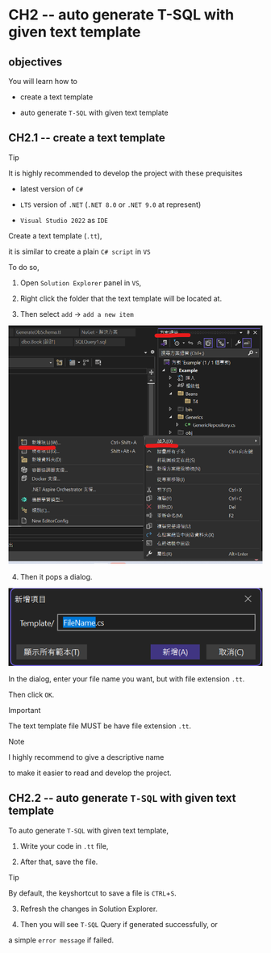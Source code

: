 # CH2 -- auto generate T-SQL with given text template
## objectives
You will learn how to

+ create a text template

+ auto generate `T-SQL` with given text template

## CH2.1 -- create a text template
> [!TIP]
> It is highly recommended to develop the project with these prequisites
> 
> + latest version of `C#` 
>
> + `LTS` version of `.NET` (`.NET 8.0` or `.NET 9.0` at represent) 
>
> + `Visual Studio 2022` as `IDE`

Create a text template (`.tt`),

it is similar to create a plain `C# script` in `VS`

To do so,

1. Open `Solution Explorer` panel in `VS`,

2. Right click the folder that the text template will be located at.

3. Then select `add` -> `add a new item`

![add a new item.png](add%20a%20new%20item.png)

4. Then it pops a dialog.

![add a new item dialog.png](add%20a%20new%20item%20dialog.png)

In the dialog, enter your file name you want, but with file extension `.tt`.

Then click `OK`.

> [!IMPORTANT]
> The text template file MUST be have file extension `.tt`.

> [!NOTE]
> I highly recommend to give a descriptive name 
>
> to make it easier to read and develop the project. 

## CH2.2 -- auto generate `T-SQL` with given text template
To auto generate `T-SQL` with given text template,

1. Write your code in `.tt` file,

2. After that, save the file.

> [!TIP]
> By default, the keyshortcut to save a file is `CTRL`+`S`.

3. Refresh the changes in Solution Explorer.

4. Then you will see `T-SQL` Query if generated successfully, or 

a simple `error message` if failed.